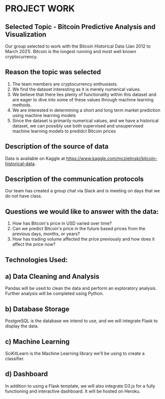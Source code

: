
# PROJECT WORK

## Selected Topic - Bitcoin Predictive Analysis and Visualization
Our group selected to work with the Bitcoin Historical Data (Jan 2012 to March 2021). Bitcoin is the longest running and most well known cryptocurrency.

## Reason the topic was selected
1) The team members are cryptocurrency enthusiasts.
2) We find the dataset interesting as it is merely numerical values.
3) We believe that there lies plenty of functionality within this dataset and are eager to dive into some of these values through machine learning methods.
4) We are interested in determining a short and long term market prediction using machine learning models
5) Since the dataset is primarily numerical values, and we have a historical dataset, we can possibly use both supervised and unsupervised machine learning models to predidct Bitcoin prices

## Description of the source of data
Data is available on Kaggle at https://www.kaggle.com/mczielinski/bitcoin-historical-data.

##  Description of the communication protocols 
Our team has created a group chat via Slack and is meeting on days that we do not have class.

## Questions we would like to answer with the data:

1)  How has Bitcoin's price in USD varied over time?
2)  Can we predict Bitcoin's price in the future based prices from the previous days, months, or years?
3)  How has trading volume affected the price previously and how does it affect the price now?

## Technologies Used: 

## a) Data Cleaning and Analysis
Pandas will be used to clean the data and perform an exploratory analysis. Further analysis will be completed using Python.

## b) Database Storage
PostgreSQL is the database we intend to use, and we will integrate Flask to display the data.

## c) Machine Learning
SciKitLearn is the Machine Learning library we'll be using to create a classifier. 

## d) Dashboard
In addition to using a Flask template, we will also integrate D3.js for a fully functioning and interactive dashboard. It will be hosted on Heroku.
